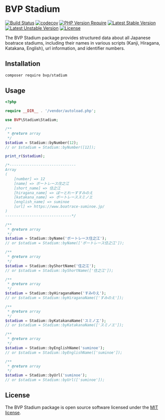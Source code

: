 # BVP Stadium

[![Build Status](https://github.com/shimomo/bvp-stadium/workflows/Tests/badge.svg)](https://github.com/shimomo/bvp-stadium/actions?query=workflow%3Atests)
[![codecov](https://codecov.io/gh/shimomo/bvp-stadium/graph/badge.svg?token=URL318B6CX)](https://codecov.io/gh/shimomo/bvp-stadium)
[![PHP Version Require](https://poser.pugx.org/bvp/stadium/require/php)](https://packagist.org/packages/bvp/stadium)
[![Latest Stable Version](https://poser.pugx.org/bvp/stadium/v/stable)](https://packagist.org/packages/bvp/stadium)
[![Latest Unstable Version](https://poser.pugx.org/bvp/stadium/v/unstable)](https://packagist.org/packages/bvp/stadium)
[![License](https://poser.pugx.org/bvp/stadium/license)](https://packagist.org/packages/bvp/stadium)

The BVP Stadium package provides structured data about all Japanese boatrace stadiums, including their names in various scripts (Kanji, Hiragana, Katakana, English), url information, and identifier numbers.

## Installation
```bash
composer require bvp/stadium
```

## Usage
```php
<?php

require __DIR__ . '/vendor/autoload.php';

use BVP\Stadium\Stadium;

/**
 * @return array
 */
$stadium = Stadium::byNumber(12);
// or $stadium = Stadium::byNumber([12]);

print_r($stadium);

/*------------------------------
Array
(
    [number] => 12
    [name] => ボートレース住之江
    [short_name] => 住之江
    [hiragana_name] => ぼーとれーすすみのえ
    [katakana_name] => ボートレーススミノエ
    [english_name] => suminoe
    [url] => https://www.boatrace-suminoe.jp/
)
------------------------------*/

/**
 * @return array
 */
$stadium = Stadium::byName('ボートレース住之江');
// or $stadium = Stadium::byName(['ボートレース住之江']);

/**
 * @return array
 */
$stadium = Stadium::byShortName('住之江');
// or $stadium = Stadium::byShortName(['住之江']);

/**
 * @return array
 */
$stadium = Stadium::byHiraganaName('すみのえ');
// or $stadium = Stadium::byHiraganaName(['すみのえ']);

/**
 * @return array
 */
$stadium = Stadium::byKatakanaName('スミノエ');
// or $stadium = Stadium::byKatakanaName(['スミノエ']);

/**
 * @return array
 */
$stadium = Stadium::byEnglishName('suminoe');
// or $stadium = Stadium::byEnglishName(['suminoe']);

/**
 * @return array
 */
$stadium = Stadium::byUrl('suminoe');
// or $stadium = Stadium::byUrl(['suminoe']);
```

## License
The BVP Stadium package is open source software licensed under the [MIT license](LICENSE).
